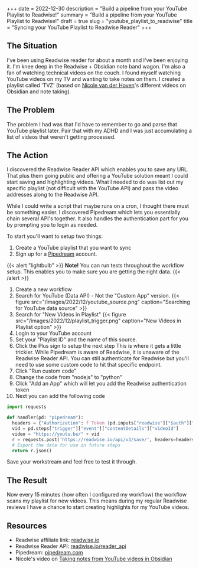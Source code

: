 +++
date = 2022-12-30
description = "Build a pipeline from your YouTube Playlist to Readwise!"
summary = "Build a pipeline from your YouTube Playlist to Readwise!"
draft = true
slug = "youtube_playlist_to_readwise"
title = "Syncing your YouTube Playlist to Readwise Reader"
+++

## The Situation

I've been using Readwise reader for about a month and I've been enjoying
it. I'm knee deep in the Readwise + Obsidian note band wagon. I'm also a fan of
watching technical videos on the couch. I found myself watching YouTube videos
on my TV and wanting to take notes on them. I created a playlist called 'TVZ'
(based on [Nicole van der Hoven](https://nicolevanderhoeven.com/)'s different
videos on Obsidian and note taking).

## The Problem

The problem I had was that I'd have to remember to go and parse that YouTube
playlist later. Pair that with my ADHD and I was just accumulating a list of
videos that weren't getting processed.

## The Action

I discovered the Readwise Reader API which enables you to save any URL. That
plus them going public and offering a YouTube solution meant I could start
saving and highlighting videos. What I needed to do was list out my specific
playlist (not difficult with the YouTube API) and pass the video addresses along
to the Readwise API.

While I could write a script that maybe runs on a cron, I thought there must be
something easier. I discovered Pipedream which lets you essentially chain several
API's together. It also handles the authentication part for you by prompting
you to login as needed.

To start you'll want to setup two things:

1. Create a YouTube playlist that you want to sync
2. Sign up for a [Pipedream](https://pipedream.com) account.

{{< alert "lightbulb" >}}
**Note!** You can run tests throughout the workflow setup. This enables you to
make sure you are getting the right data.
{{< /alert >}}

1. Create a new workflow
2. Search for YouTube (Data API) - Not the "Custom App" version.
  {{< figure src="/images/2022/12/youtube_source.png" caption="Searching for YouTube data source" >}}
1. Search for "New Videos in Playlist"
  {{< figure src="/images/2022/12/playlist_trigger.png" caption="New Videos in Playlist option" >}}
1. Login to your YouTube account
1. Set your "Playlist ID" and the name of this source.
1. Click the Plus sign to setup the next step
  This is where it gets a little trickier. While Pipedream is aware of Readwise, it
  is unaware of the Readwise Reader API. You can still authenticate for Readwise
  but you'll need to use some custom code to hit that specific endpoint.
1. Click "Run custom code"
1. Change the code from "nodejs" to "python"
1. Click "Add an App" which will let you add the Readwise authentication token
1. Next you can add the following code

```python
import requests

def handler(pd: "pipedream"):
  headers = {"Authorization": f'Token {pd.inputs["readwise"]["$auth"]["accesss_token"]}'}
  vid = pd.steps["trigger"]["event"]["contentDetails"]["videoId"]
  video = "https://youtu.be/" + vid
  r = requests.post('https://readwise.io/api/v3/save/', headers=headers, json={"url": video}  )
  # Export the data for use in future steps
  return r.json()
```

Save your workstream and feel free to test it through.

## The Result

Now every 15 minutes (how often I configured my workflow) the workflow scans my
playlist for new videos. This means during my regular Readwise reviews I have a
chance to start creating highlights for my YouTube videos.

## Resources

- Readwise affiliate link: [readwise.io](https://readwise.io/i/gilbert37)
- Readwise Reader API: [readwise.io/reader_api](https://readwise.io/reader_api)
- Pipedream: [pipedream.com](https://pipedream.com)
- Nicole's video on [Taking notes from YouTube videos in Obsidian](https://www.youtube.com/watch?v=qjWq4ck2-0o)
